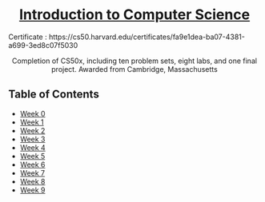<h1 align="center"><a href="https://cs50.harvard.edu/x/2022/">Introduction to Computer Science</a></h1>
  <p>Certificate : https://cs50.harvard.edu/certificates/fa9e1dea-ba07-4381-a699-3ed8c07f5030</p>

  <p align="center">
    Completion of CS50x, including ten problem sets,
eight labs, and one final project.
Awarded from Cambridge, Massachusetts
  </p>

<!-- TABLE OF CONTENTS -->

## Table of Contents

-   [Week 0](#about-the-project)
-   [Week 1](#about-the-project)
-   [Week 2](#about-the-project)
-   [Week 3](#about-the-project)
-   [Week 4](#about-the-project)
-   [Week 5](#about-the-project)
-   [Week 6](#about-the-project)
-   [Week 7](#about-the-project)
-   [Week 8](#about-the-project)
-   [Week 9](#about-the-project)
